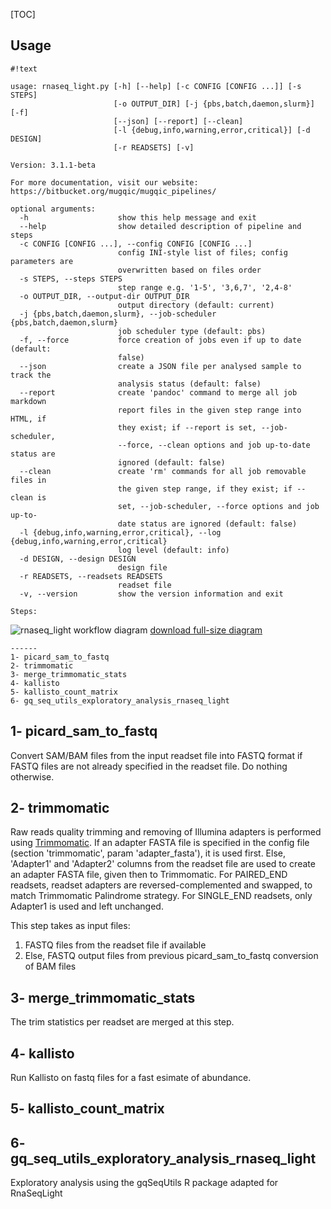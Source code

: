 [TOC]



Usage
-----
```
#!text

usage: rnaseq_light.py [-h] [--help] [-c CONFIG [CONFIG ...]] [-s STEPS]
                       [-o OUTPUT_DIR] [-j {pbs,batch,daemon,slurm}] [-f]
                       [--json] [--report] [--clean]
                       [-l {debug,info,warning,error,critical}] [-d DESIGN]
                       [-r READSETS] [-v]

Version: 3.1.1-beta

For more documentation, visit our website: https://bitbucket.org/mugqic/mugqic_pipelines/

optional arguments:
  -h                    show this help message and exit
  --help                show detailed description of pipeline and steps
  -c CONFIG [CONFIG ...], --config CONFIG [CONFIG ...]
                        config INI-style list of files; config parameters are
                        overwritten based on files order
  -s STEPS, --steps STEPS
                        step range e.g. '1-5', '3,6,7', '2,4-8'
  -o OUTPUT_DIR, --output-dir OUTPUT_DIR
                        output directory (default: current)
  -j {pbs,batch,daemon,slurm}, --job-scheduler {pbs,batch,daemon,slurm}
                        job scheduler type (default: pbs)
  -f, --force           force creation of jobs even if up to date (default:
                        false)
  --json                create a JSON file per analysed sample to track the
                        analysis status (default: false)
  --report              create 'pandoc' command to merge all job markdown
                        report files in the given step range into HTML, if
                        they exist; if --report is set, --job-scheduler,
                        --force, --clean options and job up-to-date status are
                        ignored (default: false)
  --clean               create 'rm' commands for all job removable files in
                        the given step range, if they exist; if --clean is
                        set, --job-scheduler, --force options and job up-to-
                        date status are ignored (default: false)
  -l {debug,info,warning,error,critical}, --log {debug,info,warning,error,critical}
                        log level (default: info)
  -d DESIGN, --design DESIGN
                        design file
  -r READSETS, --readsets READSETS
                        readset file
  -v, --version         show the version information and exit

Steps:
```
![rnaseq_light workflow diagram](https://bitbucket.org/mugqic/genpipes/raw/master/resources/workflows/GenPipes_rnaseq_light.resized.png)
[download full-size diagram](https://bitbucket.org/mugqic/genpipes/raw/master/resources/workflows/GenPipes_rnaseq_light.png)
```
------
1- picard_sam_to_fastq
2- trimmomatic
3- merge_trimmomatic_stats
4- kallisto
5- kallisto_count_matrix
6- gq_seq_utils_exploratory_analysis_rnaseq_light

```
1- picard_sam_to_fastq
----------------------
Convert SAM/BAM files from the input readset file into FASTQ format
if FASTQ files are not already specified in the readset file. Do nothing otherwise.

2- trimmomatic
--------------
Raw reads quality trimming and removing of Illumina adapters is performed using [Trimmomatic](http://www.usadellab.org/cms/index.php?page=trimmomatic).
If an adapter FASTA file is specified in the config file (section 'trimmomatic', param 'adapter_fasta'),
it is used first. Else, 'Adapter1' and 'Adapter2' columns from the readset file are used to create
an adapter FASTA file, given then to Trimmomatic. For PAIRED_END readsets, readset adapters are
reversed-complemented and swapped, to match Trimmomatic Palindrome strategy. For SINGLE_END readsets,
only Adapter1 is used and left unchanged.

This step takes as input files:

1. FASTQ files from the readset file if available
2. Else, FASTQ output files from previous picard_sam_to_fastq conversion of BAM files

3- merge_trimmomatic_stats
--------------------------
The trim statistics per readset are merged at this step.

4- kallisto
-----------
Run Kallisto on fastq files for a fast esimate of abundance.

5- kallisto_count_matrix
------------------------
6- gq_seq_utils_exploratory_analysis_rnaseq_light
-------------------------------------------------
Exploratory analysis using the gqSeqUtils R package adapted for RnaSeqLight


